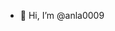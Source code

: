 - 👋 Hi, I’m @anla0009


<!---
anla0009/anla0009 is a ✨ special ✨ repository because its `README.md` (this file) appears on your GitHub profile.
You can click the Preview link to take a look at your changes.
--->
